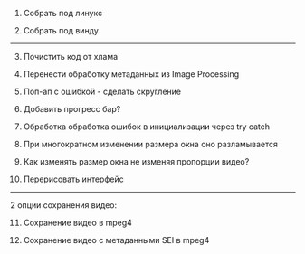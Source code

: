 1. Собрать под линукс

2. Собрать под винду
--------------------

3. Почистить код от хлама

4. Перенести обработку метаданных из Image Processing

5. Поп-ап с ошибкой - сделать скругление

6. Добавить прогресс бар?

7. Обработка обработка ошибок в инициализации через try catch

8. При многократном изменении размера окна оно разламывается

9. Как изменять размер окна не изменяя пропорции видео?

10. Перерисовать интерфейс
--------------------
    
2 опции сохранения видео:

11. Сохранение видео в mpeg4

12. Сохранение видео с метаданными SEI в mpeg4



